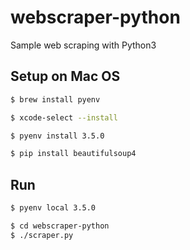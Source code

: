 # webscraper-python
Sample web scraping with Python3

## Setup on Mac OS

```bash
$ brew install pyenv

$ xcode-select --install

$ pyenv install 3.5.0

$ pip install beautifulsoup4
```

## Run

```bash
$ pyenv local 3.5.0

$ cd webscraper-python
$ ./scraper.py
```
